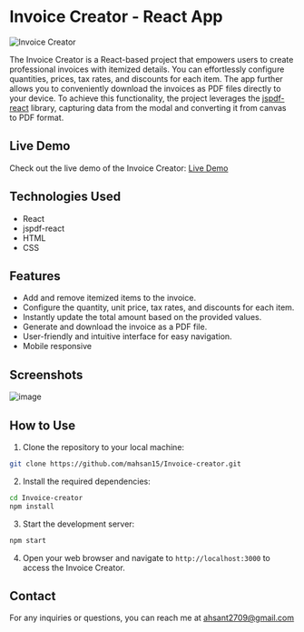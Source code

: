 # Invoice Creator - React App

![Invoice Creator](invoice-creator-screenshot.png)

The Invoice Creator is a React-based project that empowers users to create professional invoices with itemized details. You can effortlessly configure quantities, prices, tax rates, and discounts for each item. The app further allows you to conveniently download the invoices as PDF files directly to your device. To achieve this functionality, the project leverages the [jspdf-react](https://www.npmjs.com/package/jspdf-react) library, capturing data from the modal and converting it from canvas to PDF format.

## Live Demo

Check out the live demo of the Invoice Creator: [Live Demo](https://invoice-create-ahsan.netlify.app/)

## Technologies Used

- React
- jspdf-react
- HTML
- CSS

## Features

- Add and remove itemized items to the invoice.
- Configure the quantity, unit price, tax rates, and discounts for each item.
- Instantly update the total amount based on the provided values.
- Generate and download the invoice as a PDF file.
- User-friendly and intuitive interface for easy navigation.
- Mobile responsive

## Screenshots

![image](https://github.com/mahsan15/Invoice-creator/assets/82739557/02dbbd32-bd13-4fe8-81c6-5c6a4c523c89)


## How to Use

1. Clone the repository to your local machine:

```bash
git clone https://github.com/mahsan15/Invoice-creator.git
```

2. Install the required dependencies:

```bash
cd Invoice-creator
npm install
```

3. Start the development server:

```bash
npm start
```

4. Open your web browser and navigate to `http://localhost:3000` to access the Invoice Creator.


## Contact

For any inquiries or questions, you can reach me at ahsant2709@gmail.com
